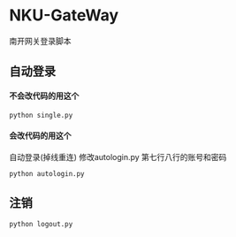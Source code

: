 # NKU-GateWay
南开网关登录脚本

## 自动登录

#### 不会改代码的用这个
```
python single.py
```

#### 会改代码的用这个

自动登录(掉线重连)
修改autologin.py
第七行八行的账号和密码
```
python autologin.py
```

## 注销
```
python logout.py
```
